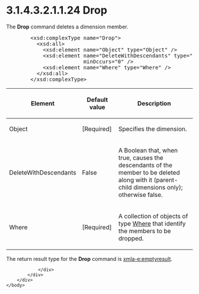 <html dir="LTR" xmlns:mshelp="http://msdn.microsoft.com/mshelp" xmlns:ddue="http://ddue.schemas.microsoft.com/authoring/2003/5" xmlns:xlink="http://www.w3.org/1999/xlink" xmlns:tool="http://www.microsoft.com/tooltip">
    <head>
        <meta http-equiv="Content-Type" content="text/html; CHARSET=utf-8"></meta>
        <meta name="save" content="history"></meta>
        <title>3.1.4.3.2.1.1.24 Drop</title>
        <xml>
            <mshelp:toctitle title="3.1.4.3.2.1.1.24 Drop"></mshelp:toctitle>
            <mshelp:rltitle title="[MS-SSAS]: Drop"></mshelp:rltitle>
            <mshelp:keyword index="A" term="977524df-ade2-421e-bb5f-e1fae52b2c92"></mshelp:keyword>
            <mshelp:attr name="DCSext.ContentType" value="open specification"></mshelp:attr>
            <mshelp:attr name="AssetID" value="977524df-ade2-421e-bb5f-e1fae52b2c92"></mshelp:attr>
            <mshelp:attr name="TopicType" value="kbRef"></mshelp:attr>
            <mshelp:attr name="DCSext.Title" value="[MS-SSAS]: Drop" />
        </xml>
    </head>
    <body>
        <div id="header">
            <h1 class="heading">3.1.4.3.2.1.1.24 Drop</h1>
        </div>
        <div id="mainSection">
            <div id="mainBody">
                <div id="allHistory" class="saveHistory"></div>
                <div id="sectionSection0" class="section" name="collapseableSection">
                    

<p>The <b>Drop</b> command deletes a dimension member.</p>

<dl>
<dd>
<div><pre>   &lt;xsd:complexType name=&quot;Drop&quot;&gt;
     &lt;xsd:all&gt;
       &lt;xsd:element name=&quot;Object&quot; type=&quot;Object&quot; /&gt;
       &lt;xsd:element name=&quot;DeleteWithDescendants&quot; type=&quot;xsd:boolean&quot;
                    minOccurs=&quot;0&quot; /&gt;
       &lt;xsd:element name=&quot;Where&quot; type=&quot;Where&quot; /&gt;
     &lt;/xsd:all&gt;
   &lt;/xsd:complexType&gt;
</pre></div>
</dd></dl>

<table>
 <thead>
  <tr>
   <th>
   <p>Element</p>
   </th>
   <th>
   <p>Default value</p>
   </th>
   <th>
   <p>Description</p>
   </th>
  </tr>
 </thead>
 <tr>
  <td>
  <p>Object</p>
  </td>
  <td>
  <p>[Required]</p>
  </td>
  <td>
  <p>Specifies the dimension.</p>
  </td>
 </tr>
 <tr>
  <td>
  <p>DeleteWithDescendants</p>
  </td>
  <td>
  <p>False</p>
  </td>
  <td>
  <p>A Boolean that, when true, causes the descendants of
  the member to be deleted along with it (parent-child dimensions only);
  otherwise false.</p>
  </td>
 </tr>
 <tr>
  <td>
  <p>Where</p>
  </td>
  <td>
  <p>[Required]</p>
  </td>
  <td>
  <p>A collection of objects of type <a href="88e16515-72db-40f9-9352-5d0f73a5e27e.md">Where</a> that identify the
  members to be dropped.</p>
  </td>
 </tr>
</table>

<p>The return result type for the <b>Drop</b> command is <a href="e2751688-2c1a-479c-85b4-54bb909183aa.md">xmla-e:emptyresult</a>.</p>


                </div>
            </div>
        </div>
    </body>
</html>